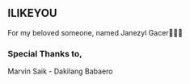 ## ILIKEYOU
For my beloved someone, named Janezyl Gacer💜💜💜
### Special Thanks to,
Marvin Saik - Dakilang Babaero
